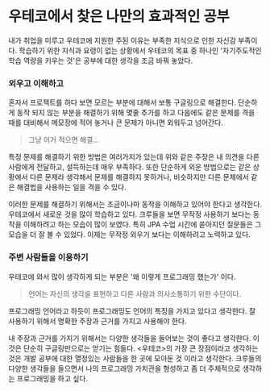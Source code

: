 # 우테코에서 찾은 나만의 효과적인 공부

내가 취업을 미루고 우테코에 지원한 주된 이유는 부족한 지식으로 인한 자신감 부족이다. 학습하기 위한 지식과 요령이 없는 상황에서 우테코의 목표 중 하나인 '자기주도적인 학습 역량을 키우는 것'은 공부에 대한 생각을 조금 바꿔 놓았다.

### 외우고 이해하고

혼자서 프로젝트를 하다 보면 모르는 부분에 대해서 보통 구글링으로 해결한다. 단순하게 동작 되지 않는 부분을 해결하기 위해 몇줄 추가를 하고 다음에도 같은 문제를 격을 때를 대비해서 메모장에 적어 놓거나 큰 문제가 아니면 외워두고 넘어간다.

> 그냥 이거 적으면 해결...

특정 문제를 해결하기 위한 방법은 여러가지가 있는데 위와 같은 주장은 내 의견을 다른 사람에게 전달하고, 설득하는데 매우 부족하다. 또한 단순하게 외운 방법으로는 같은 상황에서 다른 문제라 생각해서 문제를 해결하지 못하거나, 비슷하지만 다른 문제에서 같은 해결법을 사용하는 일을 격을 수 있다.

이러한 문제를 해결하기 위해서는 조금이나마 동작을 이해하고 있어야 한다고 생각한다. 우테코에서 새로운 것을 많이 학습하고 있다. 크루들을 보면 무작정 사용하기 보다는 동작을 이해하려고 하는 모습이 많이 보였다. 특히 JPA 수업 시간에 쏟아지던 질문들은 그 모습을 더 잘 볼 수 있었다. 이제는 무작정 외우기 보다는 이해하려고 노력하고 있다.

### 주변 사람들을 이용하기

우테코에 와서 많이 생각하게 되는 부분은 '왜 이렇게 프로그래밍 했는가' 이다.

> 언어는 자신의 생각을 표현하고 다른 사람과 의사소통하기 위한 수단이다.

프로그래밍 언어라고 하듯이 프로그래밍도 언어의 특징을 가지고 있다고 생각한다. 잘 사용하기 위해서 명확한 주장과 근거를 가지고 사용해야 한다.

내 주장과 근거를 가지기 위해서는 다양한 생각들을 들어보는 것이 좋다고 생각한다. 이것은 단순히 구글링만으로는 얻기는 힘들다. <우테코>의 가장 큰 장점이라고 생각하는 것은 개발 공부에 대한 열정있는 사람들을 한 곳에 모아둔 것 이라고 생각한다.  크루들의 다양한 생각들을 들으면서 나의 프로그래밍 가치관을 형성하고 좀 더 주체적으로 생각하는 프로그래밍을 하고 싶다.


